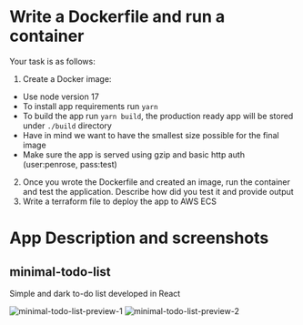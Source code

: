 # Write a Dockerfile and run a container

Your task is as follows:

1. Create a Docker image:
  * Use node version 17
  * To install app requirements run `yarn`
  * To build the app run `yarn build`, the production ready app will be stored under `./build` directory
  * Have in mind we want to have the smallest size possible for the final image
  * Make sure the app is served using gzip and basic http auth (user:penrose, pass:test)
2. Once you wrote the Dockerfile and created an image, run the container and test the application. Describe how did you test it and provide output
3. Write a terraform file to deploy the app to AWS ECS

# App Description and screenshots

## minimal-todo-list

Simple and dark to-do list developed in React

![minimal-todo-list-preview-1](https://github.com/rojaslabs/minimal-todo-list/blob/main/minimal-todo-list-preview-1.png?raw=true)
![minimal-todo-list-preview-2](https://github.com/rojaslabs/minimal-todo-list/blob/main/minimal-todo-list-preview-2.png?raw=true)

